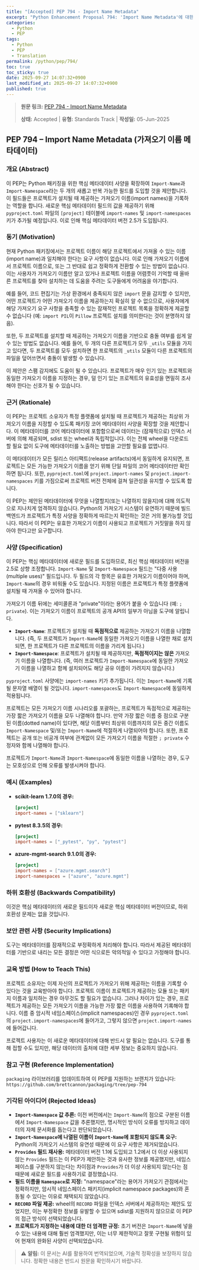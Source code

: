 ```yaml
---
title: "[Accepted] PEP 794 - Import Name Metadata"
excerpt: "Python Enhancement Proposal 794: 'Import Name Metadata'에 대한 한국어 번역입니다."
categories:
  - Python
  - PEP
tags:
  - Python
  - PEP
  - Translation
permalink: /python/pep/794/
toc: true
toc_sticky: true
date: 2025-09-27 14:07:32+0900
last_modified_at: 2025-09-27 14:07:32+0900
published: true
---
```

> **원문 링크:** [PEP 794 - Import Name Metadata](https://peps.python.org/pep-0794/)
>
> **상태:** Accepted | **유형:** Standards Track | **작성일:** 05-Jun-2025

## PEP 794 – Import Name Metadata (가져오기 이름 메타데이터)

### 개요 (Abstract)
이 PEP는 Python 패키징을 위한 핵심 메타데이터 사양을 확장하여 `Import-Name`과 `Import-Namespace`라는 두 개의 새롭고 반복 가능한 필드를 도입할 것을 제안합니다. 이 필드들은 프로젝트가 설치될 때 제공하는 가져오기 이름(import names)을 기록하는 역할을 합니다. 새로운 핵심 메타데이터 필드의 값을 제공하기 위해 `pyproject.toml` 파일의 `[project]` 테이블에 `import-names` 및 `import-namespaces` 키가 추가될 예정입니다. 이로 인해 핵심 메타데이터 버전 2.5가 도입됩니다.

### 동기 (Motivation)
현재 Python 패키징에서는 프로젝트 이름이 해당 프로젝트에서 가져올 수 있는 이름(import name)과 일치해야 한다는 요구 사항이 없습니다. 이로 인해 가져오기 이름에서 프로젝트 이름으로, 또는 그 반대로 쉽고 정확하게 전환할 수 있는 방법이 없습니다. 이는 사용자가 가져오기 이름만 알고 있거나 프로젝트 이름을 어렴풋이 기억할 때 올바른 프로젝트를 찾아 설치하는 데 도움을 주려는 도구들에게 어려움을 야기합니다.

예를 들어, 코드 편집기는 가상 환경에서 충족되지 않은 `import` 문을 감지할 수 있지만, 어떤 프로젝트가 어떤 가져오기 이름을 제공하는지 확실히 알 수 없으므로, 사용자에게 해당 가져오기 요구 사항을 충족할 수 있는 잠재적인 프로젝트 목록을 정확하게 제공할 수 없습니다 (예: `import PIL`이 `Pillow` 프로젝트 설치를 의미한다는 것이 분명하지 않음).

또한, 두 프로젝트를 설치할 때 제공하는 가져오기 이름을 기반으로 충돌 여부를 쉽게 알 수 있는 방법도 없습니다. 예를 들어, 두 개의 다른 프로젝트가 모두 `_utils` 모듈을 가지고 있다면, 두 프로젝트를 모두 설치하면 한 프로젝트의 `_utils` 모듈이 다른 프로젝트의 파일을 덮어쓰면서 충돌이 발생할 수 있습니다.

이 제안은 스팸 감지에도 도움이 될 수 있습니다. 프로젝트가 매우 인기 있는 프로젝트와 동일한 가져오기 이름을 지정하는 경우, 덜 인기 있는 프로젝트의 유효성을 면밀히 조사해야 한다는 신호가 될 수 있습니다.

### 근거 (Rationale)
이 PEP는 프로젝트 소유자가 특정 플랫폼에 설치될 때 프로젝트가 제공하는 최상위 가져오기 이름을 지정할 수 있도록 패키징 코어 메타데이터 사양을 확장할 것을 제안합니다. 이 메타데이터를 코어 메타데이터에 포함함으로써 데이터는 (잠재적으로) 인덱스 서버에 의해 제공되며, sdist 또는 wheel과 독립적입니다. 이는 전체 wheel을 다운로드할 필요 없이 도구에 메타데이터를 노출하는 방법을 고안할 필요를 없앱니다.

이 메타데이터가 모든 릴리스 아티팩트(release artifacts)에서 동일하게 유지되면, 프로젝트는 모든 가능한 가져오기 이름을 얻기 위해 단일 파일의 코어 메타데이터만 확인하면 됩니다. 또한, `pyproject.toml`에 `project.import-names` 및 `project.import-namespaces` 키를 가짐으로써 프로젝트 버전 전체에 걸쳐 일관성을 유지할 수 있도록 합니다.

이 PEP는 제안된 메타데이터에 무엇을 나열할지(또는 나열하지 않을지)에 대해 의도적으로 지나치게 엄격하지 않습니다. Python의 가져오기 시스템이 유연하기 때문에 빌드 백엔드가 프로젝트가 특정 사양을 정확하게 따르는지 확인하는 것은 거의 불가능할 것입니다. 따라서 이 PEP는 유효한 가져오기 이름이 사용되고 프로젝트가 거짓말을 하지 않아야 한다고만 요구합니다.

### 사양 (Specification)
이 PEP는 핵심 메타데이터에 새로운 필드를 도입하므로, 최신 핵심 메타데이터 버전을 2.5로 상향 조정합니다. `Import-Name` 및 `Import-Namespace` 필드는 "다중 사용(multiple uses)" 필드입니다. 두 필드의 각 항목은 유효한 가져오기 이름이어야 하며, `Import-Name`의 경우 비워둘 수도 있습니다. 지정된 이름은 프로젝트가 특정 플랫폼에 설치될 때 가져올 수 있어야 합니다.

가져오기 이름 뒤에는 세미콜론과 "private"이라는 용어가 붙을 수 있습니다 (예: `; private`). 이는 가져오기 이름이 프로젝트의 공개 API의 일부가 아님을 도구에 알립니다.

*   **`Import-Name`**: 프로젝트가 설치될 때 **독점적으로** 제공하는 가져오기 이름을 나열합니다. (즉, 두 프로젝트가 `Import-Name`에 동일한 가져오기 이름을 나열한 채로 설치되면, 한 프로젝트가 다른 프로젝트의 이름을 가리게 됩니다.)
*   **`Import-Namespace`**: 프로젝트가 설치될 때 제공하지만, **독점적이지는 않은** 가져오기 이름을 나열합니다. (즉, 여러 프로젝트가 `Import-Namespace`에 동일한 가져오기 이름을 나열하고 함께 설치되어도 해당 공유 이름이 가려지지 않습니다.)

`pyproject.toml` 사양에는 `import-names` 키가 추가됩니다. 이는 `Import-Name`에 기록될 문자열 배열이 될 것입니다. `import-namespaces`도 `Import-Namespace`에 동일하게 적용됩니다.

프로젝트는 모든 가져오기 이름 시나리오를 포괄하는, 프로젝트가 독점적으로 제공하는 가장 짧은 가져오기 이름을 모두 나열해야 합니다. 만약 가장 짧은 이름 중 점으로 구분된 이름(dotted name)이 있다면, 해당 이름부터 최상위 이름까지의 모든 중간 이름도 `Import-Namespace` 및/또는 `Import-Name`에 적절하게 나열되어야 합니다. 또한, 프로젝트는 공개 또는 비공개 여부에 관계없이 모든 가져오기 이름을 적절한 `; private` 수정자와 함께 나열해야 합니다.

프로젝트가 `Import-Name`과 `Import-Namespace`에 동일한 이름을 나열하는 경우, 도구는 모호성으로 인해 오류를 발생시켜야 합니다.

### 예시 (Examples)

*   **scikit-learn 1.7.0의 경우:**
    ```toml
    [project]
    import-names = ["sklearn"]
    ```

*   **pytest 8.3.5의 경우:**
    ```toml
    [project]
    import-names = ["_pytest", "py", "pytest"]
    ```

*   **azure-mgmt-search 9.1.0의 경우:**
    ```toml
    [project]
    import-names = ["azure.mgmt.search"]
    import-namespaces = ["azure", "azure.mgmt"]
    ```

### 하위 호환성 (Backwards Compatibility)
이것은 핵심 메타데이터의 새로운 필드이자 새로운 핵심 메타데이터 버전이므로, 하위 호환성 문제는 없을 것입니다.

### 보안 관련 사항 (Security Implications)
도구는 메타데이터를 잠재적으로 부정확하게 처리해야 합니다. 따라서 제공된 메타데이터를 기반으로 내리는 모든 결정은 어떤 식으로든 악의적일 수 있다고 가정해야 합니다.

### 교육 방법 (How to Teach This)
프로젝트 소유자는 이제 자신의 프로젝트가 가져오기 위해 제공하는 이름을 기록할 수 있다는 것을 교육받아야 합니다. 프로젝트 이름이 프로젝트가 제공하는 모듈 또는 패키지 이름과 일치하는 경우 아무것도 할 필요가 없습니다. 그러나 차이가 있는 경우, 프로젝트가 제공하는 모든 가져오기 이름을 가능한 가장 짧은 이름을 사용하여 기록해야 합니다. 이름 중 암시적 네임스페이스(implicit namespaces)인 경우 `pyproject.toml`의 `project.import-namespaces`에 들어가고, 그렇지 않으면 `project.import-names`에 들어갑니다.

프로젝트 사용자는 이 새로운 메타데이터에 대해 반드시 알 필요는 없습니다. 도구를 통해 접할 수도 있지만, 해당 데이터의 출처에 대한 세부 정보는 중요하지 않습니다.

### 참고 구현 (Reference Implementation)
`packaging` 라이브러리를 업데이트하여 이 PEP를 지원하는 브랜치가 있습니다: `https://github.com/brettcannon/packaging/tree/pep-794`

### 기각된 아이디어 (Rejected Ideas)

*   **`Import-Namespace` 값 추론:** 이전 버전에서는 `Import-Name`의 점으로 구분된 이름에서 `Import-Namespace` 값을 추론했지만, 명시적인 방식이 오류를 방지하고 데이터의 자체 문서화를 돕는다고 판단되었습니다.
*   **`Import-Namespace`에 나열된 이름이 `Import-Name`에 포함되지 않도록 요구:** Python의 가져오기 시스템의 유연성 때문에 이 요구 사항은 제거되었습니다.
*   **`Provides` 필드 재사용:** 메타데이터 버전 1.1에 도입되고 1.2에서 더 이상 사용되지 않는 `Provides` 필드는 이 PEP가 제안하는 것과 유사한 정보를 제공했지만, 네임스페이스를 구분하지 않는다는 차이점과 `Provides`가 더 이상 사용되지 않는다는 점 때문에 새로운 필드를 사용하기로 결정했습니다.
*   **필드 이름을 `Namespace`로 지정:** "namespace"라는 용어가 가져오기 관점에서는 정확하지만, 암시적 네임스페이스 패키지(implicit namespace packages)와 혼동될 수 있다는 이유로 채택되지 않았습니다.
*   **`RECORD` 파일 제공:** wheel의 `RECORD` 파일을 인덱스 서버에서 제공하자는 제안도 있었지만, 이는 부정확한 정보를 유발할 수 있으며 sdist를 지원하지 않으므로 이 PEP의 접근 방식이 선택되었습니다.
*   **프로젝트가 지정하는 내용에 대한 더 엄격한 규정:** 초기 버전은 `Import-Name`에 넣을 수 있는 내용에 대해 훨씬 엄격했지만, 이는 너무 제한적이고 잘못 구현될 위험이 있어 현재의 완화된 사양이 선택되었습니다.

> ⚠️ **알림:** 이 문서는 AI를 활용하여 번역되었으며, 기술적 정확성을 보장하지 않습니다. 정확한 내용은 반드시 원문을 확인하시기 바랍니다.